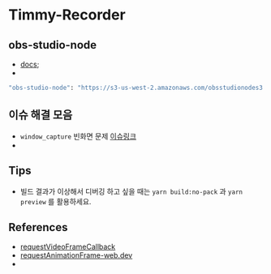 # Timmy-Recorder

## obs-studio-node

- [docs](https://github.com/hrueger/obs-studio-node-docs/blob/main/docs/index.md);
- 

```bash
"obs-studio-node": "https://s3-us-west-2.amazonaws.com/obsstudionodes3.streamlabs.com/osn-0.15.6-release-win64.tar.gz"
```

## 이슈 해결 모음

- `window_capture` 빈화면 문제 [이슈링크](https://github.com/stream-labs/obs-studio-node/issues/1104)
- 

## Tips

- 빌드 결과가 이상해서 디버깅 하고 싶을 때는 `yarn build:no-pack` 과 `yarn preview` 를 활용하세요.

## References

- [requestVideoFrameCallback](https://wicg.github.io/video-rvfc/)
- [requestAnimationFrame-web.dev](https://web.dev/articles/requestvideoframecallback-rvfc?hl=ko)
- 
